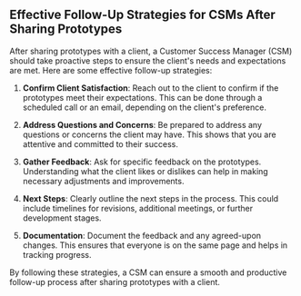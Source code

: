 ## Effective Follow-Up Strategies for CSMs After Sharing Prototypes

After sharing prototypes with a client, a Customer Success Manager (CSM) should take proactive steps to ensure the client's needs and expectations are met. Here are some effective follow-up strategies:

1. **Confirm Client Satisfaction**: Reach out to the client to confirm if the prototypes meet their expectations. This can be done through a scheduled call or an email, depending on the client's preference.

2. **Address Questions and Concerns**: Be prepared to address any questions or concerns the client may have. This shows that you are attentive and committed to their success.

3. **Gather Feedback**: Ask for specific feedback on the prototypes. Understanding what the client likes or dislikes can help in making necessary adjustments and improvements.

4. **Next Steps**: Clearly outline the next steps in the process. This could include timelines for revisions, additional meetings, or further development stages.

5. **Documentation**: Document the feedback and any agreed-upon changes. This ensures that everyone is on the same page and helps in tracking progress.

By following these strategies, a CSM can ensure a smooth and productive follow-up process after sharing prototypes with a client.
